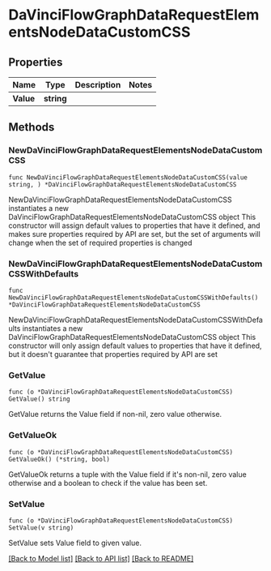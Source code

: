 # DaVinciFlowGraphDataRequestElementsNodeDataCustomCSS

## Properties

Name | Type | Description | Notes
------------ | ------------- | ------------- | -------------
**Value** | **string** |  | 

## Methods

### NewDaVinciFlowGraphDataRequestElementsNodeDataCustomCSS

`func NewDaVinciFlowGraphDataRequestElementsNodeDataCustomCSS(value string, ) *DaVinciFlowGraphDataRequestElementsNodeDataCustomCSS`

NewDaVinciFlowGraphDataRequestElementsNodeDataCustomCSS instantiates a new DaVinciFlowGraphDataRequestElementsNodeDataCustomCSS object
This constructor will assign default values to properties that have it defined,
and makes sure properties required by API are set, but the set of arguments
will change when the set of required properties is changed

### NewDaVinciFlowGraphDataRequestElementsNodeDataCustomCSSWithDefaults

`func NewDaVinciFlowGraphDataRequestElementsNodeDataCustomCSSWithDefaults() *DaVinciFlowGraphDataRequestElementsNodeDataCustomCSS`

NewDaVinciFlowGraphDataRequestElementsNodeDataCustomCSSWithDefaults instantiates a new DaVinciFlowGraphDataRequestElementsNodeDataCustomCSS object
This constructor will only assign default values to properties that have it defined,
but it doesn't guarantee that properties required by API are set

### GetValue

`func (o *DaVinciFlowGraphDataRequestElementsNodeDataCustomCSS) GetValue() string`

GetValue returns the Value field if non-nil, zero value otherwise.

### GetValueOk

`func (o *DaVinciFlowGraphDataRequestElementsNodeDataCustomCSS) GetValueOk() (*string, bool)`

GetValueOk returns a tuple with the Value field if it's non-nil, zero value otherwise
and a boolean to check if the value has been set.

### SetValue

`func (o *DaVinciFlowGraphDataRequestElementsNodeDataCustomCSS) SetValue(v string)`

SetValue sets Value field to given value.



[[Back to Model list]](../README.md#documentation-for-models) [[Back to API list]](../README.md#documentation-for-api-endpoints) [[Back to README]](../README.md)


